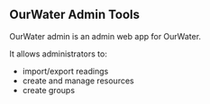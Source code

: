 ## OurWater Admin Tools


OurWater admin is an admin web app for OurWater.

It allows administrators to:
- import/export readings 
- create and manage resources
- create groups